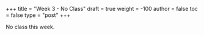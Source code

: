 +++
title = "Week 3 - No Class"
draft = true
weight = -100
author = false
toc = false
type = "post"
+++

No class this week.
